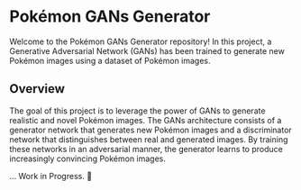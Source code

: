 # Pokémon GANs Generator

Welcome to the Pokémon GANs Generator repository! In this project, a Generative Adversarial Network (GANs) has been trained to generate new Pokémon images using a dataset of Pokémon images.

## Overview

The goal of this project is to leverage the power of GANs to generate realistic and novel Pokémon images. The GANs architecture consists of a generator network that generates new Pokémon images and a discriminator network that distinguishes between real and generated images. By training these networks in an adversarial manner, the generator learns to produce increasingly convincing Pokémon images.

... Work in Progress. 📝 
